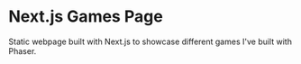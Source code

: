 # Next.js Games Page

Static webpage built with Next.js to showcase different games I've built with Phaser.